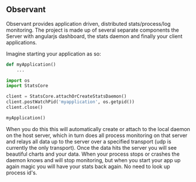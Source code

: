 Observant
---------

Observant provides application driven, distributed stats/process/log monitoring. The project is made up of several separate
components the Server with angularjs dashboard, the stats daemon and finally your client applications.

Imagine starting your application as so:

```python
def myApplication()
    ...

import os
import StatsCore

client = StatsCore.attachOrCreateStatsDaemon()
client.postWatchPid('myapplication', os.getpid())
client.close()

myApplication()
```

When you do this this will automatically create or attach to the local daemon on the host server, which in turn does all
process monitoring on that server and relays all data up to the server over a specified transport (udp is currently the
only transport). Once the data hits the server you will see beautiful charts and your data. When your process stops or
crashes the daemon knows and will stop monitoring, but when you start your app up again magic you will have your stats
back again. No need to look up process id's.
